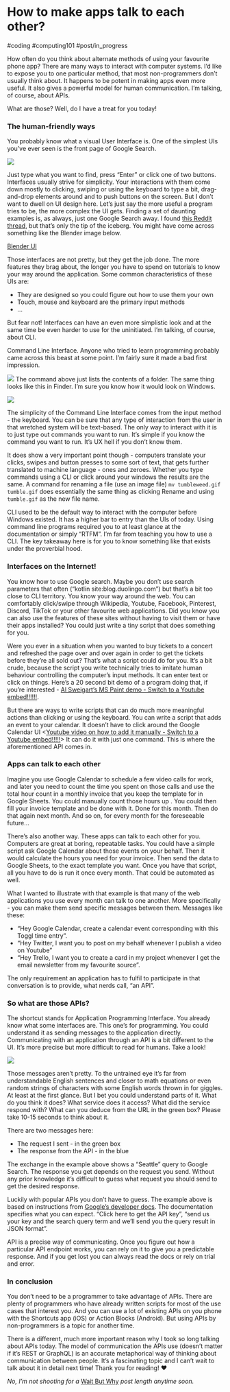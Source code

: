 # How to make apps talk to each other?
#coding #computing101 #post/in_progress

How often do you think about alternate methods of using your favourite phone app? There are many ways to interact with computer systems.  I’d like to expose you to one particular method, that most non-programmers don’t usually think about. It happens to be potent in making apps even more useful. It also gives a powerful model for human communication. I’m talking, of course, about APIs.

What are those? Well, do I have a treat for you today!

### The human-friendly ways

You probably know what a visual User Interface is. One of the simplest UIs you’ve ever seen is the front page of Google Search.

![](How%20to%20make%20apps%20talk%20to%20each%20other?/google_ui.png)

Just type what you want to find, press “Enter” or click one of two buttons. Interfaces usually strive for simplicity. Your interactions with them come down mostly to clicking, swiping or using the keyboard to type a bit, drag-and-drop elements around and to push buttons on the screen. But I don’t want to dwell on UI design here. Let’s just say the more useful a program tries to be, the more complex the UI gets. Finding a set of daunting examples is, as always, just one Google Search away. I found [this Reddit thread](https://www.reddit.com/r/computers/comments/71pcgm/post_software_with_the_most_complicated_ui/), but that’s only the tip of the iceberg. You might have come across something like the Blender image below.

[Blender UI](https://i.redd.it/u9nha9xbudnz.jpg) <change to img tag>

Those interfaces are not pretty, but  they get the job done. The more features they brag about, the longer you have to spend on tutorials to know your way around the application.  Some common characteristics of these UIs are:
* They are designed so you could figure out how to use them your own
* Touch, mouse and keyboard are the primary input methods
* …

But fear not! Interfaces can have an even more simplistic look and at the same time be even harder to use for the uninitiated.  I’m talking, of course, about CLI.

Command Line Interface. Anyone who tried to learn programming probably came across this beast at some point. I’m fairly sure it made a bad first impression.

![](How%20to%20make%20apps%20talk%20to%20each%20other?/Screenshot%202020-06-29%20at%2017.30.02.png)
The command above just lists the contents of a folder. The same thing looks like this in Finder. I’m sure you know how it would look on Windows.

![](How%20to%20make%20apps%20talk%20to%20each%20other?/Screenshot%202020-06-29%20at%2017.34.21.png)

The simplicity of the Command Line Interface comes from the input method - the keyboard. You can be sure that any type of interaction from the user in that wretched system will be text-based. The only way to interact with it is to just type out commands you want to run. It’s simple if you know the command you want to run. It’s UX hell if you don’t know them.

It does show a very important point though - computers translate your clicks, swipes and button presses to some sort of text, that gets further translated to machine language - ones and zeroes. Whether you type commands using a CLI or click around your windows the results are the same. A command for renaming a file (use an image file)
`mv tumbleweed.gif tumble.gif`
does essentially the same thing as clicking Rename and using `tumble.gif` as the new file name.

CLI used to be the default way to interact with the computer before Windows existed.  It has a higher bar to entry than the UIs of today. Using command line programs required you to at least glance at the documentation or simply “RTFM”. I’m far from teaching you how to use a CLI. The key takeaway here is for you to know something like that exists under the proverbial hood.

### Interfaces on the Internet!

You know how to use Google search. Maybe you don’t use search parameters that often (“kotlin site:blog.duolingo.com”) but that’s a bit too close to CLI territory. You know your way around the web. You can comfortably click/swipe through Wikipedia, Youtube, Facebook, Pinterest, Discord, TikTok or your other favourite web applications. Did you know you can also use the features of these sites without having to visit them or have their apps installed? You could just write a tiny script that does something for you.

Were you ever in a situation when you wanted to buy tickets to a concert and refreshed the page over and over again in order to get the tickets before they’re all sold out? That’s what a script could do for you. It’s a bit crude, because the script you write technically tries to imitate human behaviour controlling the computer’s input methods. It can enter text or click on things. Here’s a 20 second bit demo of a program doing that, if you’re interested - [Al Sweigart’s MS Paint demo - Switch to a Youtube embed!!!!!!](https://youtu.be/dZLyfbSQPXI?t=1050).

But there are ways to write scripts that can do much more meaningful actions than clicking or using the keyboard. You can write a script that adds an event to your calendar. It doesn’t have to click around the Google Calendar UI <[Youtube video on how to add it manually - Switch to a Youtube embed!!!!!](https://youtu.be/s8APbxFVF2I)> It can do it with just one command<Add this command here in some form>. This is where the aforementioned API comes in.

### Apps can talk to each other

Imagine you use Google Calendar to schedule a few video calls for work, and later you need to count the time you spent on those calls and use the total hour count in a monthly invoice that you keep the template for in Google Sheets. You could manually count those hours up . You could then fill your invoice template and be done with it. Done for this month. Then do that again next month. And so on, for every month for the foreseeable future…

There’s also another way. These apps can talk to each other for you. Computers are great at boring, repeatable tasks. You could have a simple script ask Google Calendar about those events on your behalf. Then it would calculate the hours you need for your invoice. Then send the data to Google Sheets, to the exact template you want. Once you have that script, all you have to do is run it once every month. That could be automated as well.

What I wanted to illustrate with that example is that many of the web applications you use every month can talk to one another. More specifically - you can make them send specific messages between them.  Messages like these:
* “Hey Google Calendar, create a calendar event corresponding with this Toggl time entry”.
* “Hey Twitter, I want you to post on my behalf whenever I publish a video on Youtube”
* “Hey Trello, I want you to create a card in my project whenever I get the email newsletter from my favourite source”.

The only requirement an application has to fulfil to participate in that conversation is to provide, what nerds call, “an API”.

### So what are those APIs?

The shortcut stands for Application Programming Interface. You already know what some interfaces are. This one’s for programming. You could understand it as sending messages to the application directly. Communicating with an application through an API is a bit different to the UI. It’s more precise but more difficult to read for humans. Take a look!

![](How%20to%20make%20apps%20talk%20to%20each%20other?/google_api.png)

Those messages aren’t pretty. To the untrained eye it’s far from understandable English sentences and closer to math equations or even random strings of characters with some English words thrown in for giggles. At least at the first glance. But I bet you could understand parts of it. What do you think it does? What service does it access? What did the service respond with? What can you deduce from the URL in the green box? Please take 10-15 seconds to think about it.

There are two messages here:
* The request I sent - in the green box
* The response from the API - in the blue

The exchange in the example above shows a “Seattle” query to Google Search. The response you get depends on the request you send. Without any prior knowledge it’s difficult to guess what request you should send to get the desired response.

Luckily with popular APIs you don’t have to guess. The example above is based on instructions from [Google’s developer docs](https://developers.google.com/custom-search/v1/using_rest#making_a_request). The documentation specifies what you can expect. “Click here to get the API key”, “send us your key and the search query term and we’ll send you the query result in JSON format”.

API is a precise way of communicating. Once you figure out how a particular API endpoint works, you can rely on it to give you a predictable response. And if you get lost you can always read the docs or rely on trial and error.

### In conclusion

You don’t need to be a programmer to take advantage of APIs. There are plenty of programmers who have already written scripts for most of the use cases that interest you. And you can use a lot of existing APIs on you phone with the Shortcuts app (iOS) or Action Blocks (Android). But using APIs by non-programmers is a topic for another time.

There is a different, much more important reason why I took so long talking about APIs today. The model of communication the APIs use (doesn’t matter if it’s REST or GraphQL) is an accurate metaphorical way of thinking about communication between people. It’s a fascinating topic and I can’t wait to talk about it in detail next time! Thank you for reading! ❤️

_No, I’m not shooting for a_ [Wait But Why](https://waitbutwhy.com/) _post length anytime soon._
